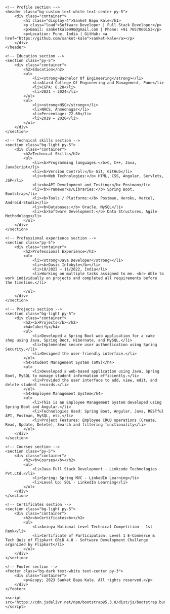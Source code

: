 <html lang="en">
<head>
    <meta charset="UTF-8">
    <meta name="viewport" content="width=device-width, initial-scale=1.0">
    <title>Sanket Bapu Kale</title>
    <link rel="stylesheet" href="https://cdn.jsdelivr.net/npm/bootstrap@5.3.0/dist/css/bootstrap.min.css">
    <link rel="stylesheet" href="styles.css">
    <style> .bg-custom {
    background-color: #FFD7D7; 
}</style>
</head>
<body>
    <!-- Navigation bar -->
<!--     <nav class="navbar navbar-expand-lg navbar-dark bg-dark">
        <div class="container">
            <a class="navbar-brand" href="#">Sanket Bapu Kale</a>
        </div>
    </nav> -->

    <!-- Profile section -->
    <header class="bg-custom text-white text-center py-5"> 
        <div class="container">
            <h1 class="display-4">Sanket Bapu Kale</h1>
            <p class="lead">Software Developer | Full Stack Developer</p>
            <p>Email: sanketkale990@gmail.com | Phone: +91 7057060153</p>
            <p>Location: Pune, India | GitHub: <a href="https://github.com/sanket-kale">sanket-kale</a></p>
        </div>
    </header>

    <!-- Education section -->
    <section class="py-5">
        <div class="container">
            <h2>Education</h2>
            <ul>
                <li><strong>Bachelor Of Engineering</strong></li>
                <li>Alard College Of Engineering and Management, Pune</li>
                <li>CGPA: 8.28</li>
                <li>2021 – 2024</li>
            </ul>
            <ul>
                <li><strong>HSC</strong></li>
                <li>NACS, Ahmednagar</li>
                <li>Percentage: 72.60</li>
                <li>2019 – 2020</li>
            </ul>
        </div>
    </section>

    <!-- Technical skills section -->
    <section class="bg-light py-5">
        <div class="container">
            <h2>Technical Skills</h2>
            <ul>
                <li><b>Programming languages:</b>C, C++, Java, JavaScript</li>
                <li><b>Version Control:</b> Git, GitHub</li>
                <li><b>Web Technologies:</b> HTML, CSS, Angular, Servlets, JSP</li>
                <li><b>API Development and Testing:</b> Postman</li>
                <li><b>Frameworks/Libraries:</b> Spring Boot, Bootstrap</li>
                <li><b>Tools / Platforms:</b> Postman, Heroku, Vercel, Android-Studio</li>
                <li><b>Databases:</b> Oracle, MySQL</li>
                <li><b>Software Development:</b> Data Structures, Agile Methodology</li>
            </ul>
        </div>
    </section>

    <!-- Professional experience section -->
    <section class="py-5">
        <div class="container">
            <h2>Professional Experience</h2>
            <ul>
                <li><strong>Java Developer</strong></li>
                <li><b>Oasis Infobyte</b></li>
                <li>10/2022 – 11/2022, India</li>
                <li>Working on multiple tasks assigned to me. <br> Able to work individually on projects and completed all requirements before the timeline.</li>
                
            </ul>
        </div>
    </section>

    <!-- Projects section -->
    <section class="bg-light py-5">
        <div class="container">
            <h2><b>Projects</b></h2>
            <h4>Cakeify</h4>
            <ul>
                <li>Developed a Spring Boot web application for a cake shop using Java, Spring Boot, Hibernate, and MySQL.</li>
                <li>Implemented secure user authentication using Spring Security.</li>
                <li>Designed the user-friendly interface.</li>
            </ul>
            <h4>Student Management System (SMS)</h4>
            <ul>
                <li>Developed a web-based application using Java, Spring Boot, MySQL to manage student information efficiently.</li>
                <li>Provided the user interface to add, view, edit, and delete student records.</li>
            </ul>
            <h4>Employee Management System</h4>
            <ul>
                <li>This is an Employee Management System developed using Spring Boot and Angular.</li>
                <li>Technologies Used: Spring Boot, Angular, Java, RESTful API, Postman, MySQL, etc.</li>
                <li>Project Features: Employee CRUD operations (Create, Read, Update, Delete), Search and filtering functionality</li>
            </ul>
        </div>
    </section>

    <!-- Courses section -->
    <section class="py-5">
        <div class="container">
            <h2><b>Courses</b></h2>
            <ul>
                <li>Java Full Stack Development - Linkcode Technologies Pvt.Ltd.</li>
                <li>Spring: Spring MVC - LinkedIn Learning</li>
                <li>Level Up: SQL - LinkedIn Learning</li>
            </ul>
        </div>
    </section>

    <!-- Certificates section -->
    <section class="bg-light py-5">
        <div class="container">
            <h2><b>Certificates<b></h2>
            <ul>
                <li>Avinya National Level Technical Competition - 1st Rank</li>
                <li>Certificate of Participation: Level 1 E-Commerce & Tech Quiz of Flipkart GRiD 4.0 - Software Development Challenge organized by Flipkart</li>
            </ul>
        </div>
    </section>

    <!-- Footer section -->
    <footer class="bg-dark text-white text-center py-3">
        <div class="container">
            <p>&copy; 2023 Sanket Bapu Kale. All rights reserved.</p>
        </div>
    </footer>

    <script src="https://cdn.jsdelivr.net/npm/bootstrap@5.3.0/dist/js/bootstrap.bundle.min.js"></script>
</body>
</html>
